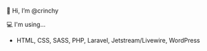 👋 Hi, I’m @crinchy

💻 I'm using...
   - HTML, CSS, SASS, PHP, Laravel, Jetstream/Livewire, WordPress
